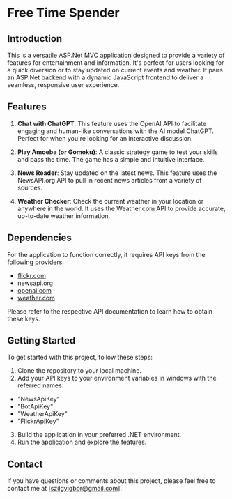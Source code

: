 # Free Time Spender

## Introduction

This is a versatile ASP.Net MVC application designed to provide a variety of features for entertainment and information. It's perfect for users looking for a quick diversion or to stay updated on current events and weather.
It pairs an ASP.Net backend with a dynamic JavaScript frontend to deliver a seamless, responsive user experience.

## Features

1. **Chat with ChatGPT**: This feature uses the OpenAI API to facilitate engaging and human-like conversations with the AI model ChatGPT. Perfect for when you're looking for an interactive discussion.

2. **Play Amoeba (or Gomoku)**: A classic strategy game to test your skills and pass the time. The game has a simple and intuitive interface.

3. **News Reader**: Stay updated on the latest news. This feature uses the NewsAPI.org API to pull in recent news articles from a variety of sources.

4. **Weather Checker**: Check the current weather in your location or anywhere in the world. It uses the Weather.com API to provide accurate, up-to-date weather information.

## Dependencies

For the application to function correctly, it requires API keys from the following providers:

- [flickr.com](https://www.flickr.com/)
- newsapi.org
- [openai.com](https://www.openai.com/)
- [weather.com](https://www.weatherapi.com/)

Please refer to the respective API documentation to learn how to obtain these keys. 

## Getting Started

To get started with this project, follow these steps:

1. Clone the repository to your local machine.
2. Add your API keys to your environment variables in windows with the referred names:
  - "NewsApiKey"
  - "BotApiKey"
  - "WeatherApiKey"
  - "FlickrApiKey"
3. Build the application in your preferred .NET environment.
4. Run the application and explore the features.

## Contact

If you have questions or comments about this project, please feel free to contact me at [szilgyigbor@gmail.com].
